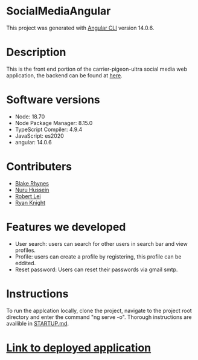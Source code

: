# SocialMediaAngular

This project was generated with [Angular CLI](https://github.com/angular/angular-cli) version 14.0.6.

# Description

This is the front end portion of the carrier-pigeon-ultra social media web application, the backend can be found at <a href='https://github.com/carrier-pigeon-ultra/P3-back-end'>here</a>.

# Software versions
<ul>
  <li>Node: 18.70</li>
  <li>Node Package Manager: 8.15.0</li>
  <li>TypeScript Compiler: 4.9.4</li>
  <li>JavaScript: es2020</li>
  <li>angular: 14.0.6</li>
</ul>

# Contributers
<ul>
  <li> <a href='https://github.com/blaker859'>Blake Rhynes</a>
  <li> <a href='https://github.com/Kankoo1'>Nuru Hussein</a>
  <li> <a href='https://github.com/SleepingGlaceon'>Robert Lei</a>
  <li> <a href='https://github.com/RyanReedKnight'>Ryan Knight</a>
</ul>

# Features we developed
<ul>
  <li>User search: users can search for other users in search bar and view profiles.</li>
  <li>Profile: users can create a profile by registering, this profile can be eddited.</li>
  <li>Reset password: Users can reset their passwords via gmail smtp.</li>
 </ul>

# Instructions
To run the applcation locally, clone the project, navigate to the project root directory and enter the command "ng serve -o". 
Thorough instructions are availible in <a href='https://github.com/carrier-pigeon-ultra/P3-front-end/blob/main/STARTUP.md'>STARTUP.md<a>.

# <a href='http://codepipeline-us-west-2-791209503483.s3-website-us-west-2.amazonaws.com'>Link to deployed application</a>

